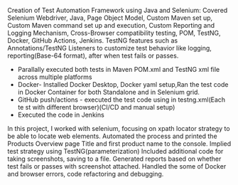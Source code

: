 Creation of Test Automation Framework using Java and Selenium: 
Covered Selenium Webdriver, Java, Page Object Model, Custom Maven set up, Custom Maven command set up and execution, Custom Reporting and Logging Mechanism, Cross-Browser compatibility testing, POM,  TestNG, Docker, GitHub Actions, Jenkins.
TestNG features such as Annotations/TestNG Listeners to customize test behavior like logging, reporting(Base-64 format), after when test fails or passes.
- Parallally executed both tests in Maven POM.xml and TestNG xml file across multiple platforms
- Docker- Installed Docker Desktop, Docker yaml setup,Ran the test code in Docker Container for both Standalone and in Selenium grid. 
- GitHub push/actions - executed the test code using in testng.xml(Each te st with different browser)(CI/CD and manual setup)
- Executed the code in Jenkins

In this project, I worked with selenium, focusing on xpath locator strategy to be able to locate web elements. Automated the process and printed the Products Overview page Title and first product name to the console. Implied test strategy using TestNG(parameterization)
Included additional code for taking screenshots, saving to a file. 
Generated reports based on whether test fails or passes with screenshot attached.
Handled the some of Docker and browser errors, code refactoring and debugging.


